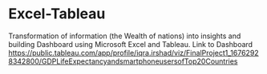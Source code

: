 # Excel-Tableau
Transformation of information (the Wealth of nations) into insights and building Dashboard using Microsoft Excel and Tableau.
Link to Dashboard https://public.tableau.com/app/profile/iqra.irshad/viz/FinalProject1_16762928342800/GDPLifeExpectancyandsmartphoneusersofTop20Countries
